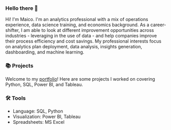 ### Hello there 👋

Hi! I'm Maico. I'm an analytics professional with a mix of operations experience, data science training, and economics background. As a career-shifter, I am able to look at different improvement opportunities across industries - leveraging in the use of data - and help companies improve their process efficiency and cost savings. My professional interests focus on analytics plan deployment, data analysis, insights generation, dashboarding, and machine learning.


### 📚 Projects
Welcome to my [portfolio](https://maicorebong.github.io/)! Here are some projects I worked on covering Python, SQL, Power BI, and Tableau.

### 🛠️ Tools
* Language: SQL, Python
* Visualization: Power BI, Tableau
* Spreadsheets: MS Excel
